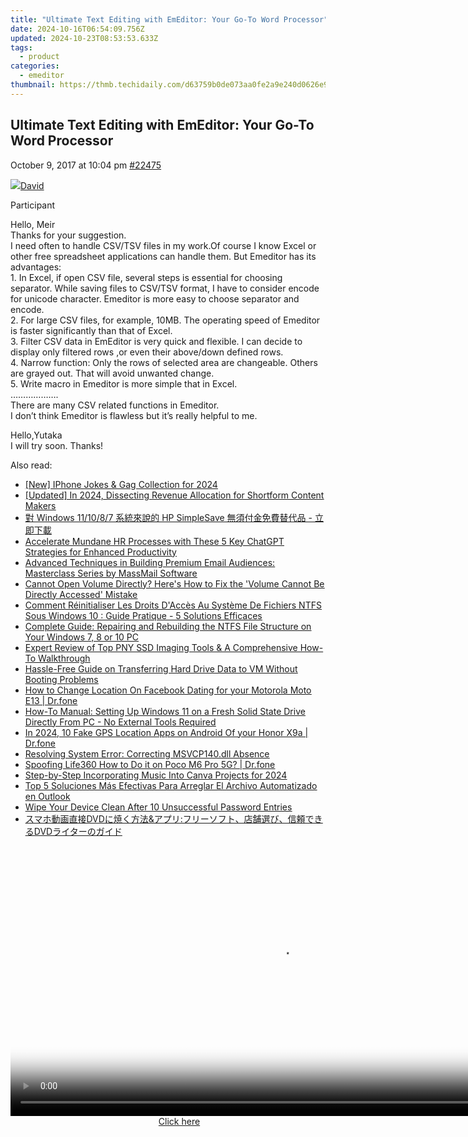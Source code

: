 ```yaml
---
title: "Ultimate Text Editing with EmEditor: Your Go-To Word Processor"
date: 2024-10-16T06:54:09.756Z
updated: 2024-10-23T08:53:53.633Z
tags:
  - product
categories:
  - emeditor
thumbnail: https://thmb.techidaily.com/d63759b0de073aa0fe2a9e240d0626e991d2055a110a13a7ea5ba7a42e20218a.jpg
---
```


## Ultimate Text Editing with EmEditor: Your Go-To Word Processor

October 9, 2017 at 10:04 pm [#22475](https://tools.techidaily.com/emeditor/products/) 

[![](https://secure.gravatar.com/avatar/38351ff4e4e609e986bb497ee5b24b3a?s=80&d=identicon&r=g)David](https://www.emeditor.com/forums/users/David/ "View David's profile")

Participant

Hello, Meir  
 Thanks for your suggestion.  
 I need often to handle CSV/TSV files in my work.Of course I know Excel or other free spreadsheet applications can handle them. But Emeditor has its advantages:  
 1\. In Excel, if open CSV file, several steps is essential for choosing separator. While saving files to CSV/TSV format, I have to consider encode for unicode character. Emeditor is more easy to choose separator and encode.  
 2\. For large CSV files, for example, 10MB. The operating speed of Emeditor is faster significantly than that of Excel.  
 3\. Filter CSV data in EmEditor is very quick and flexible. I can decide to display only filtered rows ,or even their above/down defined rows.  
 4\. Narrow function: Only the rows of selected area are changeable. Others are grayed out. That will avoid unwanted change.  
 5\. Write macro in Emeditor is more simple that in Excel.  
 ……………….  
 There are many CSV related functions in Emeditor.  
 I don’t think Emeditor is flawless but it’s really helpful to me.

Hello,Yutaka  
 I will try soon. Thanks!

<ins class="adsbygoogle"
     style="display:block"
     data-ad-format="autorelaxed"
     data-ad-client="ca-pub-7571918770474297"
     data-ad-slot="1223367746"></ins>

<ins class="adsbygoogle"
     style="display:block"
     data-ad-client="ca-pub-7571918770474297"
     data-ad-slot="8358498916"
     data-ad-format="auto"
     data-full-width-responsive="true"></ins>

<span class="atpl-alsoreadstyle">Also read:</span>
<div><ul>
<li><a href="https://fox-http.techidaily.com/new-iphone-jokes-and-gag-collection-for-2024/"><u>[New] IPhone Jokes & Gag Collection for 2024</u></a></li>
<li><a href="https://youtube-web.techidaily.com/ed-in-2024-dissecting-revenue-allocation-for-shortform-content-makers/"><u>[Updated] In 2024, Dissecting Revenue Allocation for Shortform Content Makers</u></a></li>
<li><a href="https://win-advanced.techidaily.com/windows-111087-hp-simplesave/"><u>對 Windows 11/10/8/7 系統來說的 HP SimpleSave 無須付金免費替代品 - 立即下載</u></a></li>
<li><a href="https://tech-revival.techidaily.com/accelerate-mundane-hr-processes-with-these-5-key-chatgpt-strategies-for-enhanced-productivity/"><u>Accelerate Mundane HR Processes with These 5 Key ChatGPT Strategies for Enhanced Productivity</u></a></li>
<li><a href="https://win-docs.techidaily.com/advanced-techniques-in-building-premium-email-audiences-masterclass-series-by-massmail-software/"><u>Advanced Techniques in Building Premium Email Audiences: Masterclass Series by MassMail Software</u></a></li>
<li><a href="https://win-advanced.techidaily.com/cannot-open-volume-directly-heres-how-to-fix-the-volume-cannot-be-directly-accessed-mistake/"><u>Cannot Open Volume Directly? Here's How to Fix the 'Volume Cannot Be Directly Accessed' Mistake</u></a></li>
<li><a href="https://win-advanced.techidaily.com/comment-reinitialiser-les-droits-dacces-au-systeme-de-fichiers-ntfs-sous-windows-10-guide-pratique-5-solutions-efficaces/"><u>Comment Réinitialiser Les Droits D'Accès Au Système De Fichiers NTFS Sous Windows 10 : Guide Pratique - 5 Solutions Efficaces</u></a></li>
<li><a href="https://win-advanced.techidaily.com/complete-guide-repairing-and-rebuilding-the-ntfs-file-structure-on-your-windows-7-8-or-10-pc/"><u>Complete Guide: Repairing and Rebuilding the NTFS File Structure on Your Windows 7, 8 or 10 PC</u></a></li>
<li><a href="https://win-advanced.techidaily.com/expert-review-of-top-pny-ssd-imaging-tools-and-a-comprehensive-how-to-walkthrough/"><u>Expert Review of Top PNY SSD Imaging Tools & A Comprehensive How-To Walkthrough</u></a></li>
<li><a href="https://win-advanced.techidaily.com/hassle-free-guide-on-transferring-hard-drive-data-to-vm-without-booting-problems/"><u>Hassle-Free Guide on Transferring Hard Drive Data to VM Without Booting Problems</u></a></li>
<li><a href="https://location-social.techidaily.com/how-to-change-location-on-facebook-dating-for-your-motorola-moto-e13-drfone-by-drfone-virtual-android/"><u>How to Change Location On Facebook Dating for your Motorola Moto E13 | Dr.fone</u></a></li>
<li><a href="https://win-advanced.techidaily.com/how-to-manual-setting-up-windows-11-on-a-fresh-solid-state-drive-directly-from-pc-no-external-tools-required/"><u>How-To Manual: Setting Up Windows 11 on a Fresh Solid State Drive Directly From PC - No External Tools Required</u></a></li>
<li><a href="https://android-location.techidaily.com/in-2024-10-fake-gps-location-apps-on-android-of-your-honor-x9a-drfone-by-drfone-virtual/"><u>In 2024, 10 Fake GPS Location Apps on Android Of your Honor X9a | Dr.fone</u></a></li>
<li><a href="https://common-error.techidaily.com/resolving-system-error-correcting-msvcp140dll-absence/"><u>Resolving System Error: Correcting MSVCP140.dll Absence</u></a></li>
<li><a href="https://fake-location.techidaily.com/spoofing-life360-how-to-do-it-on-poco-m6-pro-5g-drfone-by-drfone-virtual-android/"><u>Spoofing Life360 How to Do it on Poco M6 Pro 5G? | Dr.fone</u></a></li>
<li><a href="https://extra-guidance.techidaily.com/step-by-step-incorporating-music-into-canva-projects-for-2024/"><u>Step-by-Step Incorporating Music Into Canva Projects for 2024</u></a></li>
<li><a href="https://win-advanced.techidaily.com/top-5-soluciones-mas-efectivas-para-arreglar-el-archivo-automatizado-en-outlook/"><u>Top 5 Soluciones Más Efectivas Para Arreglar El Archivo Automatizado en Outlook</u></a></li>
<li><a href="https://win-advanced.techidaily.com/wipe-your-device-clean-after-10-unsuccessful-password-entries/"><u>Wipe Your Device Clean After 10 Unsuccessful Password Entries</u></a></li>
<li><a href="https://vp-tips.techidaily.com/dvdanddvd/"><u>スマホ動画直接DVDに焼く方法&アプリ:フリーソフト、店舗選び、信頼できるDVDライターのガイド</u></a></li>
</ul></div>

<!-- affiliate ads begin -->
<span id="1424531">
					<video width="864" height="NaN" style="cursor:pointer"
           poster="//a.impactradius-go.com/display-clicktoplayimage/1424531.png"
           onclick="if(!this.playClicked){this.play();this.setAttribute('controls',true);this.playClicked=true;}">
	   <source src="//a.impactradius-go.com/display-ad/16446-1424531">
	   <img src="//a.impactradius-go.com/display-clicktoplayimage/1424531.png" style="border: none; height: 100%; width: 100%; object-fit: contain">
	</video>
	<div style="width:540px;text-align:center"><a href="javascript:window.open(decodeURIComponent('https%3A%2F%2Flaganoo.pxf.io%2Fc%2F5597632%2F1424531%2F16446'), '_blank');void(0);">Click here</a></div>
</span>
<img height="0" width="0" src="https://imp.pxf.io/i/5597632/1424531/16446" style="position:absolute;visibility:hidden;" border="0" />
<!-- affiliate ads end -->

